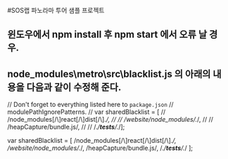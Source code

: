 #SOS랩 파노라마 투어 샘플 프로젝트

## 윈도우에서 npm install 후 npm start 에서 오류 날 경우.

## node_modules\metro\src\blacklist.js 의 아래의 내용을 다음과 같이 수정해 준다.

// Don't forget to everything listed here to `package.json`
// modulePathIgnorePatterns.
// var sharedBlacklist = [
// /node_modules[/\\]react[/\\]dist[/\\].*/,
//
// /website\/node_modules\/.*/,
//
// /heapCapture\/bundle\.js/,
//
// /.*\/__tests__\/.*/];

var sharedBlacklist = [
  /node_modules[\/\\]react[\/\\]dist[\/\\].*/,
  /website\/node_modules\/.*/,
  /heapCapture\/bundle\.js/,
  /.*\/__tests__\/.*/
];